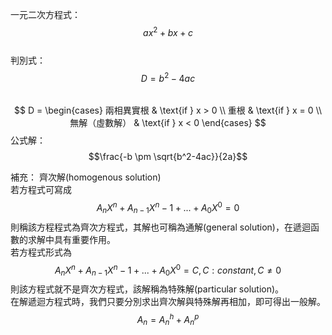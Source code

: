 一元二次方程式：  
$$ax^2+bx+c$$  
判別式： 
$$D = b^2 - 4ac$$  
$$
D =
\begin{cases} 
兩相異實根 & \text{if } x > 0 \\
重根 & \text{if } x = 0 \\
無解（虛數解） & \text{if } x < 0
\end{cases}
$$
公式解： $$\frac{-b \pm \sqrt{b^2-4ac}}{2a}$$

補充：
齊次解(homogenous solution)  
若方程式可寫成
$$A_nX^n + A_{n-1}X^n-1+...+A_0X^0 = 0$$
則稱該方程程式為齊次方程式，其解也可稱為通解(general solution)，在遞迴函數的求解中具有重要作用。  
若方程式形式為
$$A_nX^n + A_{n-1}X^n-1+...+A_0X^0 = C,  C:constant, C \neq 0 $$
則該方程式就不是齊次方程式，該解稱為特殊解(particular solution)。  
在解遞迴方程式時，我們只要分別求出齊次解與特殊解再相加，即可得出一般解。
$$A_n = A_n^h + A_n^p$$